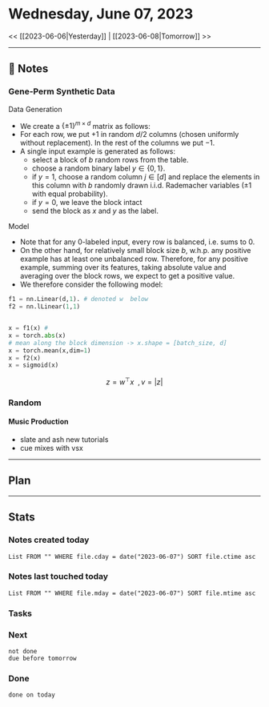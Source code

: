 


# Wednesday, June 07, 2023

<< [[2023-06-06|Yesterday]] | [[2023-06-08|Tomorrow]] >>

---

## 📝 Notes


### Gene-Perm Synthetic Data
Data Generation
- We create a $\{\pm 1\}^{m \times d}$ matrix as follows:
- For each row, we put $+1$ in random $d/2$ columns (chosen uniformly without replacement). In the rest of the columns we put $-1$. 
- A single input example is generated as follows:
	- select a block of $b$ random rows from the table.
	- choose a random binary label $y \in \{0,1\}$. 
	- if $y=1$, choose a random column $j \in [d]$ and replace the elements in this column with $b$ randomly drawn i.i.d. Rademacher variables ($\pm 1$ with equal probability).
	- if $y=0$, we leave the block intact
	- send the block as $x$ and $y$ as the label.

Model
- Note that for any $0$-labeled input, every row is balanced, i.e. sums to $0$.
- On the other hand, for relatively small block size $b$, w.h.p. any positive example has at least one unbalanced row. Therefore, for any positive example, summing over its features, taking absolute value and averaging over the block rows, we expect to get a positive value. 
- We therefore consider the following model:

```python
f1 = nn.Linear(d,1). # denoted w  below
f2 = nn.lLinear(1,1) 


x = f1(x) #
x = torch.abs(x)
# mean along the block dimension -> x.shape = [batch_size, d]
x = torch.mean(x,dim=1) 
x = f2(x)
x = sigmoid(x)
```

$$
z = w^\top x~~, v = |z|
$$



### Random
#### Music Production
- slate and ash new tutorials
- cue mixes with vsx

---

## Plan


---
## Stats
### Notes created today
```dataview
List FROM "" WHERE file.cday = date("2023-06-07") SORT file.ctime asc
```

### Notes last touched today
```dataview
List FROM "" WHERE file.mday = date("2023-06-07") SORT file.mtime asc
```



### Tasks

### Next

```tasks
not done 
due before tomorrow
```

### Done

```tasks
done on today
```
